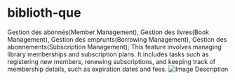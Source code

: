 # biblioth-que
Gestion des abonnés(Member Management), Gestion des livres(Book Management), Gestion des emprunts(Borrowing Management),  Gestion des abonnements(Subscription Management);
This feature involves managing library memberships and subscription plans. 
It includes tasks such as registering new members, renewing subscriptions, and keeping track of membership details, such as expiration dates and fees.
![Image Description](image_url)
